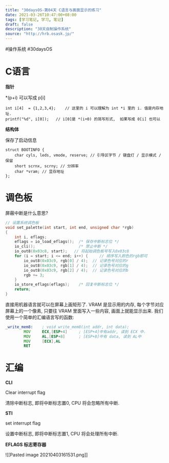 ```yaml
---
title: "30daysOS-第04天 C语言与画面显示的练习"
date: 2021-03-26T10:47:00+08:00
tags: [学习笔记, 学习, 笔记]
draft: false
description: "30天自制操作系统"
source: "http://hrb.osask.jp/"
---
```

#操作系统 #30daysOS 

# C语言

**指针**

\*(p+i) 可以写成  p[i]

```
int i[4]  = {1,2,3,4};    // 这里的 i 可以理解为 int *i 里的 i. 值是内存地址.
printf("%d", i[0]);   // i[0]是 *(i+0) 的简写形式,  如果写成 0[i] 也可以
```

**结构体**

保存了启动信息

```
struct BOOTINFO {
	char cyls, leds, vmode, reserve; // 引导区字节 / 键盘灯 / 显示模式 / 保留
	short scrnx, scrny; // 分辨率
	char *vram; // 显存地址
};
```

# 调色板

屏蔽中断是什么意思?

```c
// 设置系统调色板
void set_palette(int start, int end, unsigned char *rgb)
{
	int i, eflags;
	eflags = io_load_eflags();	/* 保存中断标志位 */
	io_cli(); 					/* 禁止中断 */
	io_out8(0x03c8, start);   // 将起始调色板号写入0x03c8
	for (i = start; i <= end; i++) {     // 顺序写入颜色的rgb即可
		io_out8(0x03c9, rgb[0] / 4);  // 记录色号对应的r
		io_out8(0x03c9, rgb[1] / 4);  // 记录色号对应的g
		io_out8(0x03c9, rgb[2] / 4);  // 记录色号对应的b
		rgb += 3;
	}
	io_store_eflags(eflags);	/* 回复中断标志位 */
	return;
}
```


直接用机器语言就可以在屏幕上画矩形了. VRAM 是显示用的内存, 每个字节对应屏幕上的一个像素, 只要往 VRAM 里面写入一些内容, 画面上就能显示出来. 我们使用一个简单的汇编语言写的函数:

```asm
_write_mem8:	; void write_mem8(int addr, int data);
		MOV		ECX,[ESP+4]		; [ESP+4]中有addr, 读到 ECX 中.
		MOV		AL,[ESP+8]		; [ESP+8]中有 data, 读到 AL中
		MOV		[ECX],AL
		RET
```

# 汇编

**CLI**

Clear interrupt flag 

清除中断标志, 即将中断标志置0, CPU 将会忽略所有中断.

**STI**

set interrupt flag 

设置中断标志, 即将中断标志置1, CPU 将会处理所有中断.

**EFLAGS 标志寄存器**

![[Pasted image 20210403161531.png]]